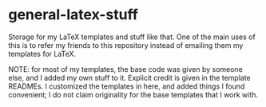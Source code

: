 # general-latex-stuff
Storage for my LaTeX templates and stuff like that.
One of the main uses of this is to refer my friends
to this repository instead of emailing them my templates
for LaTeX.

NOTE: for most of my templates, the base code was
given by someone else, and I added my own stuff to
it. Explicit credit is given in the template READMEs.
I customized the templates in here, and added things I found convenient;
I do not claim originality for the base templates that I work with.
